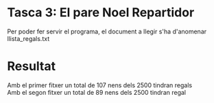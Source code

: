 # Tasca 3: El pare Noel Repartidor

Per poder fer servir el programa, el document a llegir s'ha d'anomenar llista_regals.txt

# Resultat

Amb el primer fitxer un total de 107 nens dels 2500 tindran regals</br>
Amb el segon fitxer un total de 89 nens dels 2500 tindran regal
